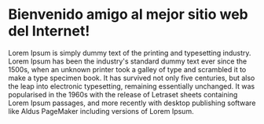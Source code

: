 <html>
  <head>
    <meta charset="uft--8">
    <title>Bienvenido a Crece Tu Web!</title>
  </head>
  <body>
    <h1>Bienvenido amigo al mejor sitio web del Internet!</h1>
    <p>
      Lorem Ipsum is simply dummy text of the printing and typesetting industry. Lorem Ipsum has been the industry's standard dummy text ever since the 1500s, when an unknown printer took a galley of type and scrambled it to make a type specimen book. It has survived not only five centuries, but also the leap into electronic typesetting, remaining essentially unchanged. It was popularised in the 1960s with the release of Letraset sheets containing Lorem Ipsum passages, and more recently with desktop publishing software like Aldus PageMaker including versions of Lorem Ipsum.
    </p>
  </body>  
</html>
